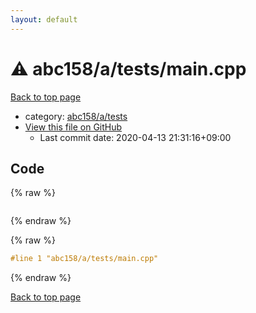 ```yaml
---
layout: default
---
```


<!-- mathjax config similar to math.stackexchange -->
<script type="text/javascript" async
  src="https://cdnjs.cloudflare.com/ajax/libs/mathjax/2.7.5/MathJax.js?config=TeX-MML-AM_CHTML">
</script>
<script type="text/x-mathjax-config">
  MathJax.Hub.Config({
    TeX: { equationNumbers: { autoNumber: "AMS" }},
    tex2jax: {
      inlineMath: [ ['$','$'] ],
      processEscapes: true
    },
    "HTML-CSS": { matchFontHeight: false },
    displayAlign: "left",
    displayIndent: "2em"
  });
</script>

<script type="text/javascript" src="https://cdnjs.cloudflare.com/ajax/libs/jquery/3.4.1/jquery.min.js"></script>
<script src="https://cdn.jsdelivr.net/npm/jquery-balloon-js@1.1.2/jquery.balloon.min.js" integrity="sha256-ZEYs9VrgAeNuPvs15E39OsyOJaIkXEEt10fzxJ20+2I=" crossorigin="anonymous"></script>
<script type="text/javascript" src="../../../../assets/js/copy-button.js"></script>
<link rel="stylesheet" href="../../../../assets/css/copy-button.css" />


# :warning: abc158/a/tests/main.cpp

<a href="../../../../index.html">Back to top page</a>

* category: <a href="../../../../index.html#8e6b785c30e4c9340188ce49889ed5bc">abc158/a/tests</a>
* <a href="{{ site.github.repository_url }}/blob/master/abc158/a/tests/main.cpp">View this file on GitHub</a>
    - Last commit date: 2020-04-13 21:31:16+09:00




## Code

<a id="unbundled"></a>
{% raw %}
```cpp

```
{% endraw %}

<a id="bundled"></a>
{% raw %}
```cpp
#line 1 "abc158/a/tests/main.cpp"


```
{% endraw %}

<a href="../../../../index.html">Back to top page</a>

